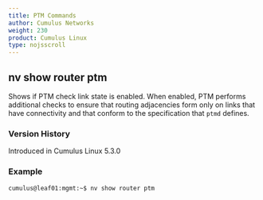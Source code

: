 ```yaml
---
title: PTM Commands
author: Cumulus Networks
weight: 230
product: Cumulus Linux
type: nojsscroll
---
```

## nv show router ptm

Shows if PTM check link state is enabled. When enabled, PTM performs additional checks to ensure that routing adjacencies form only on links that have connectivity and that conform to the specification that `ptmd` defines.

### Version History

Introduced in Cumulus Linux 5.3.0

### Example

```
cumulus@leaf01:mgmt:~$ nv show router ptm
```
